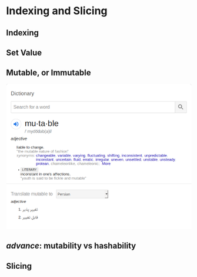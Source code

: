 # Indexing and Slicing 

## Indexing

## Set Value

## Mutable, or Immutable 

![mutable.png](./_static/img/mutable.png) 

## *advance*: mutability vs hashability

## Slicing
